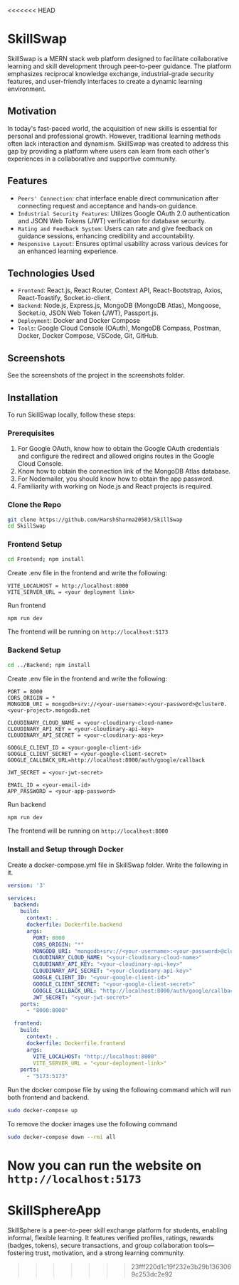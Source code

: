 <<<<<<< HEAD
# SkillSwap

SkillSwap is a MERN stack web platform designed to facilitate collaborative learning and skill development through peer-to-peer guidance. The platform emphasizes reciprocal knowledge exchange, industrial-grade security features, and user-friendly interfaces to create a dynamic learning environment.

## Motivation

In today's fast-paced world, the acquisition of new skills is essential for personal and professional growth. However, traditional learning methods often lack interaction and dynamism. SkillSwap was created to address this gap by providing a platform where users can learn from each other's experiences in a collaborative and supportive community.

## Features

- `Peers' Connection`:  chat interface enable direct communication after connecting request and acceptance and hands-on guidance.
- `Industrial Security Features`: Utilizes Google OAuth 2.0 authentication and JSON Web Tokens (JWT) verification for database security.
- `Rating and Feedback System`: Users can rate and give feedback on guidance sessions, enhancing credibility and accountability.
- `Responsive Layout`: Ensures optimal usability across various devices for an enhanced learning experience.

## Technologies Used

- `Frontend`: React.js, React Router, Context API, React-Bootstrap, Axios, React-Toastify, Socket.io-client.
- `Backend`: Node.js, Express.js, MongoDB (MongoDB Atlas), Mongoose, Socket.io, JSON Web Token (JWT), Passport.js.
- `Deployment`: Docker and Docker Compose
- `Tools`: Google Cloud Console (OAuth), MongoDB Compass, Postman, Docker, Docker Compose, VSCode, Git, GitHub.

## Screenshots

See the screenshots of the project in the screenshots folder.

## Installation

To run SkillSwap locally, follow these steps:

### Prerequisites

1. For Google OAuth, know how to obtain the Google OAuth credentials and configure the redirect and allowed origins routes in the Google Cloud Console.
2. Know how to obtain the connection link of the MongoDB Atlas database.
3. For Nodemailer, you should know how to obtain the app password.
4. Familiarity with working on Node.js and React projects is required.

### Clone the Repo

```bash
git clone https://github.com/HarshSharma20503/SkillSwap
cd SkillSwap
```

### Frontend Setup

```bash
cd Frontend; npm install
```

Create .env file in the frontend and write the following:

```env
VITE_LOCALHOST = http://localhost:8000
VITE_SERVER_URL = <your deployment link>
```

Run frontend

```bash
npm run dev
```

The frontend will be running on `http://localhost:5173`

### Backend Setup

```bash
cd ../Backend; npm install
```

Create .env file in the frontend and write the following:

```env
PORT = 8000
CORS_ORIGIN = *
MONGODB_URI = mongodb+srv://<your-username>:<your-password>@cluster0.<your-project>.mongodb.net

CLOUDINARY_CLOUD_NAME = <your-cloudinary-cloud-name>
CLOUDINARY_API_KEY = <your-cloudinary-api-key>
CLOUDINARY_API_SECRET = <your-cloudinary-api-key>

GOOGLE_CLIENT_ID = <your-google-client-id> 
GOOGLE_CLIENT_SECRET = <your-google-client-secret>
GOOGLE_CALLBACK_URL=http://localhost:8000/auth/google/callback

JWT_SECRET = <your-jwt-secret>

EMAIL_ID = <your-email-id>
APP_PASSWORD = <your-app-password>
```

Run backend

```bash
npm run dev
```

The frontend will be running on `http://localhost:8000`

### Install and Setup through Docker

Create a docker-compose.yml file in SkillSwap folder. Write the following in it.

```yml
version: '3'

services:
  backend:
    build:
      context: .
      dockerfile: Dockerfile.backend
      args:
        PORT: 8000
        CORS_ORIGIN: "*"
        MONGODB_URI: "mongodb+srv://<your-username>:<your-password>@cluster0.<your-project>.mongodb.net"
        CLOUDINARY_CLOUD_NAME: "<your-cloudinary-cloud-name>"
        CLOUDINARY_API_KEY: "<your-cloudinary-api-key>"
        CLOUDINARY_API_SECRET: "<your-cloudinary-api-key>"
        GOOGLE_CLIENT_ID: "<your-google-client-id>"
        GOOGLE_CLIENT_SECRET: "<your-google-client-secret>"
        GOOGLE_CALLBACK_URL: "http://localhost:8000/auth/google/callback"
        JWT_SECRET: "<your-jwt-secret>"
    ports:
      - "8000:8000"

  frontend:
    build:
      context: .
      dockerfile: Dockerfile.frontend
      args:
        VITE_LOCALHOST: "http://localhost:8000"
        VITE_SERVER_URL = "<your-deployment-link>"
    ports:
      - "5173:5173"
```

Run the docker compose file by using the following command which will run both frontend and backend.

```bash
sudo docker-compose up
```

To remove the docker images use the following command

```bash
sudo docker-compose down --rmi all
```

Now you can run the website on `http://localhost:5173`
=======
# SkillSphereApp
 SkillSphere is a peer-to-peer skill exchange platform for students, enabling informal, flexible learning. It features verified profiles, ratings, rewards (badges, tokens), secure transactions, and group collaboration tools—fostering trust, motivation, and a strong learning community.
>>>>>>> 23fff220d1c19f232e3b29b1363069c253dc2e92
